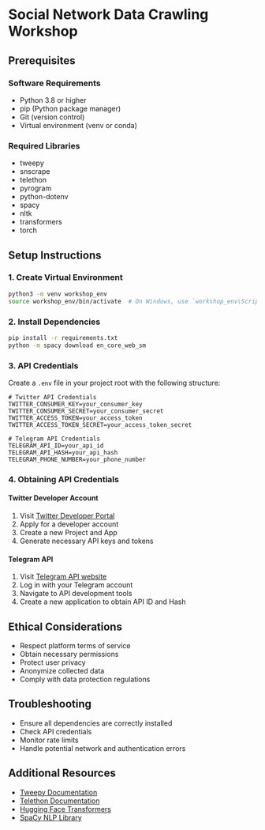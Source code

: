 # Social Network Data Crawling Workshop

## Prerequisites

### Software Requirements
- Python 3.8 or higher
- pip (Python package manager)
- Git (version control)
- Virtual environment (venv or conda)

### Required Libraries
- tweepy
- snscrape
- telethon
- pyrogram
- python-dotenv
- spacy
- nltk
- transformers
- torch

## Setup Instructions

### 1. Create Virtual Environment
```bash
python3 -m venv workshop_env
source workshop_env/bin/activate  # On Windows, use `workshop_env\Scripts\activate`
```

### 2. Install Dependencies
```bash
pip install -r requirements.txt
python -m spacy download en_core_web_sm
```

### 3. API Credentials
Create a `.env` file in your project root with the following structure:
```
# Twitter API Credentials
TWITTER_CONSUMER_KEY=your_consumer_key
TWITTER_CONSUMER_SECRET=your_consumer_secret
TWITTER_ACCESS_TOKEN=your_access_token
TWITTER_ACCESS_TOKEN_SECRET=your_access_token_secret

# Telegram API Credentials
TELEGRAM_API_ID=your_api_id
TELEGRAM_API_HASH=your_api_hash
TELEGRAM_PHONE_NUMBER=your_phone_number
```

### 4. Obtaining API Credentials

#### Twitter Developer Account
1. Visit [Twitter Developer Portal](https://developer.twitter.com/)
2. Apply for a developer account
3. Create a new Project and App
4. Generate necessary API keys and tokens

#### Telegram API
1. Visit [Telegram API website](https://my.telegram.org/auth)
2. Log in with your Telegram account
3. Navigate to API development tools
4. Create a new application to obtain API ID and Hash

## Ethical Considerations
- Respect platform terms of service
- Obtain necessary permissions
- Protect user privacy
- Anonymize collected data
- Comply with data protection regulations

## Troubleshooting
- Ensure all dependencies are correctly installed
- Check API credentials
- Monitor rate limits
- Handle potential network and authentication errors

## Additional Resources
- [Tweepy Documentation](https://docs.tweepy.org/)
- [Telethon Documentation](https://docs.telethon.dev/)
- [Hugging Face Transformers](https://huggingface.co/docs/transformers/)
- [SpaCy NLP Library](https://spacy.io/usage)
